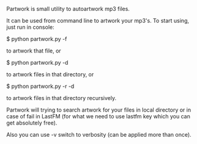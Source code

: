 Partwork is small utility to autoartwork mp3 files.

It can be used from command line to artwork your mp3's.
To start using, just run in console:

$ python partwork.py -f <path to file>

to artwork that file, or

$ python partwork.py -d <path to directory>

to artwork files in that directory, or

$ python partwork.py -r -d <path to directory>

to artwork files in that directory recursively.

Partwork will trying to search artwork for your files in local directory
or in case of fail in LastFM (for what we need to use lastfm key which you
can get absolutely free).

Also you can use -v switch to verbosity (can be applied more than once).
